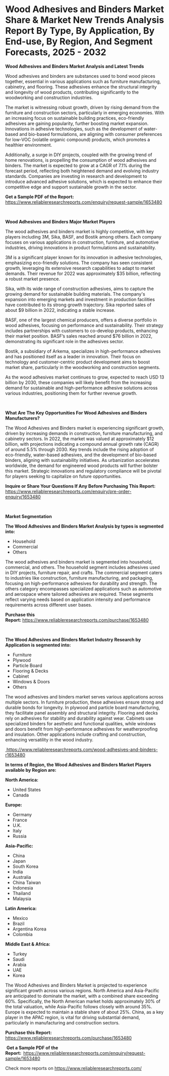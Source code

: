 <p><h1>Wood Adhesives and Binders Market Share & Market New Trends Analysis Report By Type, By Application, By End-use, By Region, And Segment Forecasts, 2025 - 2032</h1></p><p><strong>Wood Adhesives and Binders Market Analysis and Latest Trends</strong></p>
<p><p>Wood adhesives and binders are substances used to bond wood pieces together, essential in various applications such as furniture manufacturing, cabinetry, and flooring. These adhesives enhance the structural integrity and longevity of wood products, contributing significantly to the woodworking and construction industries. </p><p>The market is witnessing robust growth, driven by rising demand from the furniture and construction sectors, particularly in emerging economies. With an increasing focus on sustainable building practices, eco-friendly adhesives are gaining popularity, further boosting market expansion. Innovations in adhesive technologies, such as the development of water-based and bio-based formulations, are aligning with consumer preferences for low-VOC (volatile organic compound) products, which promotes a healthier environment.</p><p>Additionally, a surge in DIY projects, coupled with the growing trend of home renovations, is propelling the consumption of wood adhesives and binders. The market is expected to grow at a CAGR of 7.1% during the forecast period, reflecting both heightened demand and evolving industry standards. Companies are investing in research and development to introduce advanced adhesive solutions, which is expected to enhance their competitive edge and support sustainable growth in the sector.</p></p>
<p><strong>Get a Sample PDF of the Report:&nbsp;</strong> <a href="https://www.reliableresearchreports.com/enquiry/request-sample/1653480?utm_campaign=2275&utm_medium=2&utm_source=Github&utm_content=ia&utm_term=05032025&utm_id=wood-adhesives-and-binders">https://www.reliableresearchreports.com/enquiry/request-sample/1653480</a></p>
<p>&nbsp;</p>
<p><strong>Wood Adhesives and Binders Major Market Players</strong></p>
<p><p>The wood adhesives and binders market is highly competitive, with key players including 3M, Sika, BASF, and Bostik among others. Each company focuses on various applications in construction, furniture, and automotive industries, driving innovations in product formulations and sustainability.</p><p>3M is a significant player known for its innovation in adhesive technologies, emphasizing eco-friendly solutions. The company has seen consistent growth, leveraging its extensive research capabilities to adapt to market demands. Their revenue for 2022 was approximately $35 billion, reflecting a robust market presence.</p><p>Sika, with its wide range of construction adhesives, aims to capture the growing demand for sustainable building materials. The company's expansion into emerging markets and investment in production facilities have contributed to its strong growth trajectory. Sika reported sales of about $9 billion in 2022, indicating a stable increase.</p><p>BASF, one of the largest chemical producers, offers a diverse portfolio in wood adhesives, focusing on performance and sustainability. Their strategy includes partnerships with customers to co-develop products, enhancing their market position. BASF’s sales reached around $76 billion in 2022, demonstrating its significant role in the adhesives sector.</p><p>Bostik, a subsidiary of Arkema, specializes in high-performance adhesives and has positioned itself as a leader in innovation. Their focus on technology and customer-centric product development aims to boost market share, particularly in the woodworking and construction segments.</p><p>As the wood adhesives market continues to grow, expected to reach USD 13 billion by 2030, these companies will likely benefit from the increasing demand for sustainable and high-performance adhesive solutions across various industries, positioning them for further revenue growth.</p></p>
<p>&nbsp;</p>
<p><strong>What Are The Key Opportunities For Wood Adhesives and Binders Manufacturers?</strong></p>
<p><p>The Wood Adhesives and Binders market is experiencing significant growth, driven by increasing demands in construction, furniture manufacturing, and cabinetry sectors. In 2022, the market was valued at approximately $12 billion, with projections indicating a compound annual growth rate (CAGR) of around 5.5% through 2030. Key trends include the rising adoption of eco-friendly, water-based adhesives, and the development of bio-based binders, aligning with sustainability initiatives. As urbanization accelerates worldwide, the demand for engineered wood products will further bolster this market. Strategic innovations and regulatory compliance will be pivotal for players seeking to capitalize on future opportunities.</p></p>
<p><strong>Inquire or Share Your Questions If Any Before Purchasing This Report:</strong> <a href="https://www.reliableresearchreports.com/enquiry/pre-order-enquiry/1653480?utm_campaign=2275&utm_medium=2&utm_source=Github&utm_content=ia&utm_term=05032025&utm_id=wood-adhesives-and-binders">https://www.reliableresearchreports.com/enquiry/pre-order-enquiry/1653480</a></p>
<p>&nbsp;</p>
<p><strong>Market Segmentation</strong></p>
<p><strong>The Wood Adhesives and Binders Market Analysis by types is segmented into:</strong></p>
<p><ul><li>Household</li><li>Commercial</li><li>Others</li></ul></p>
<p><p>The wood adhesives and binders market is segmented into household, commercial, and others. The household segment includes adhesives used in DIY projects, furniture repair, and crafts. The commercial segment caters to industries like construction, furniture manufacturing, and packaging, focusing on high-performance adhesives for durability and strength. The others category encompasses specialized applications such as automotive and aerospace where tailored adhesives are required. These segments reflect varying needs based on application intensity and performance requirements across different user bases.</p></p>
<p><strong>Purchase this Report:&nbsp;</strong><a href="https://www.reliableresearchreports.com/purchase/1653480?utm_campaign=2275&utm_medium=2&utm_source=Github&utm_content=ia&utm_term=05032025&utm_id=wood-adhesives-and-binders">https://www.reliableresearchreports.com/purchase/1653480</a></p>
<p>&nbsp;</p>
<p><strong>The Wood Adhesives and Binders Market Industry Research by Application is segmented into:</strong></p>
<p><ul><li>Furniture</li><li>Plywood</li><li>Particle Board</li><li>Flooring & Decks</li><li>Cabinet</li><li>Windows & Doors</li><li>Others</li></ul></p>
<p><p>The wood adhesives and binders market serves various applications across multiple sectors. In furniture production, these adhesives ensure strong and durable bonds for longevity. In plywood and particle board manufacturing, they facilitate panel assembly and structural integrity. Flooring and decks rely on adhesives for stability and durability against wear. Cabinets use specialized binders for aesthetic and functional qualities, while windows and doors benefit from high-performance adhesives for weatherproofing and insulation. Other applications include crafting and construction, enhancing versatility in the wood industry.</p></p>
<p><a href="https://www.reliableresearchreports.com/wood-adhesives-and-binders-r1653480?utm_campaign=2275&utm_medium=2&utm_source=Github&utm_content=ia&utm_term=05032025&utm_id=wood-adhesives-and-binders">&nbsp;https://www.reliableresearchreports.com/wood-adhesives-and-binders-r1653480</a></p>
<p><strong>In terms of Region, the Wood Adhesives and Binders Market Players available by Region are:</strong></p>
<p>
    <p> <strong> North America: </strong>
        <ul>
            <li>United States</li>
            <li>Canada</li>
        </ul>
        </p> 
    <p> <strong> Europe: </strong>
        <ul>
            <li>Germany</li>
            <li>France</li>
            <li>U.K.</li>
            <li>Italy</li>
            <li>Russia</li>
        </ul>
        </p> 
    <p> <strong> Asia-Pacific: </strong>
        <ul>
            <li>China</li>
            <li>Japan</li>
            <li>South Korea</li>
            <li>India</li>
            <li>Australia</li>
            <li>China Taiwan</li>
            <li>Indonesia</li>
            <li>Thailand</li>
            <li>Malaysia</li>
        </ul>
        </p> 
    <p> <strong> Latin America: </strong>
        <ul>
            <li>Mexico</li>
            <li>Brazil</li>
            <li>Argentina Korea</li>
            <li>Colombia</li>
        </ul>
        </p> 
    <p> <strong> Middle East & Africa: </strong>
        <ul>
            <li>Turkey</li>
            <li>Saudi</li>
            <li>Arabia</li>
            <li>UAE</li>
            <li>Korea</li>
        </ul>
    </p>
    </p>
<p><p>The Wood Adhesives and Binders Market is projected to experience significant growth across various regions. North America and Asia-Pacific are anticipated to dominate the market, with a combined share exceeding 60%. Specifically, the North American market holds approximately 30% of the total valuation, while Asia-Pacific follows closely with around 35%. Europe is expected to maintain a stable share of about 25%. China, as a key player in the APAC region, is vital for driving substantial demand, particularly in manufacturing and construction sectors.</p></p>
<p><strong>Purchase this Report: </strong><a href="https://www.reliableresearchreports.com/purchase/1653480?utm_campaign=2275&utm_medium=2&utm_source=Github&utm_content=ia&utm_term=05032025&utm_id=wood-adhesives-and-binders">https://www.reliableresearchreports.com/purchase/1653480</a></p>
<p>&nbsp;<strong>Get a Sample PDF of the Report:&nbsp;&nbsp;</strong><a href="https://www.reliableresearchreports.com/enquiry/request-sample/1653480?utm_campaign=2275&utm_medium=2&utm_source=Github&utm_content=ia&utm_term=05032025&utm_id=wood-adhesives-and-binders">https://www.reliableresearchreports.com/enquiry/request-sample/1653480</a></p>
<p><strong></strong></p>
<p>Check more reports on <a href="https://www.reliableresearchreports.com/?utm_campaign=2275&utm_medium=2&utm_source=Github&utm_content=ia&utm_term=05032025&utm_id=wood-adhesives-and-binders">https://www.reliableresearchreports.com/</a></p>